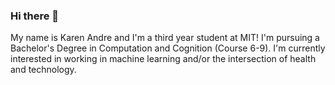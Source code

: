 ### Hi there 👋

<!--
**klandre01/klandre01** is a ✨ _special_ ✨ repository because its `README.md` (this file) appears on your GitHub profile.

Here are some ideas to get you started:

- 🔭 I’m currently working on ...
- 🌱 I’m currently learning ...
- 👯 I’m looking to collaborate on ...
- 🤔 I’m looking for help with ...
- 💬 Ask me about ...
- 📫 How to reach me: ...
- 😄 Pronouns: ...
- ⚡ Fun fact: ...
-->
My name is Karen Andre and I'm a third year student at MIT! I'm pursuing a Bachelor's Degree in Computation and Cognition (Course 6-9). I'm currently interested in working in machine learning and/or the intersection of health and technology.
